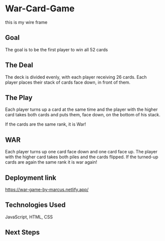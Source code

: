 # War-Card-Game
this is my wire frame

## Goal

The goal is to be the first player to win all 52 cards

## The Deal

The deck is divided evenly, with each player receiving 26 cards. Each player places their stack of cards face down, in front of them.

## The Play

Each player turns up a card at the same time and the player with the higher card takes both cards and puts them, face down, on the bottom of his stack.

If the cards are the same rank, it is War!

## WAR

Each player turns up one card face down and one card face up. The player with the higher card takes both piles and the cards flipped. If the turned-up cards are again the same rank it is war again!


## Deployment link 

https://war-game-by-marcus.netlify.app/

## Technologies Used

JavaScript, HTML, CSS

## Next Steps